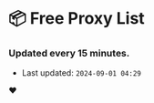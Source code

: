 # :package: Free Proxy List
### Updated every 15 minutes.

- Last updated: `2024-09-01 04:29`

:heart:
